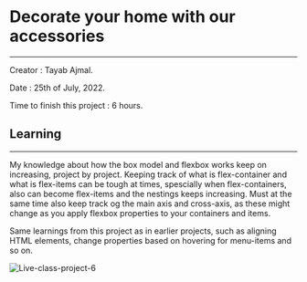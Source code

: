# Decorate your home with our accessories
---
Creator : Tayab Ajmal.

Date : 25th of July, 2022.

Time to finish this project : 6 hours. 

## Learning
---
My knowledge about how the box model and flexbox works keep on increasing, project by project. Keeping track of what is flex-container and what is flex-items can be tough at times, spescially when flex-containers, also can become flex-items and the nestings keeps increasing. Must at the same time also keep track og the main axis and cross-axis, as these might change as you apply flexbox properties to your containers and items. 

Same learnings from this project as in earlier projects, such as aligning HTML elements, change properties based on hovering for menu-items and so on. 

![Live-class-project-6](https://img.shields.io/badge/JS%20Bootcamp-live--class--project--6-brightgreen)